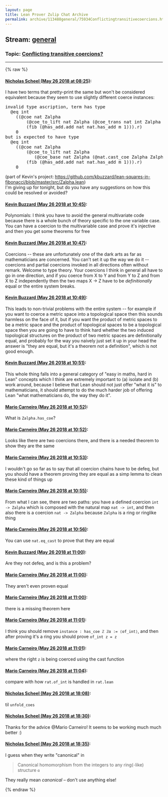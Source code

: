 ```yaml
---
layout: page
title: Lean Prover Zulip Chat Archive 
permalink: archive/113488general/75934Conflictingtransitivecoercions.html
---
```


## Stream: [general](index.html)
### Topic: [Conflicting transitive coercions?](75934Conflictingtransitivecoercions.html)

---


{% raw %}
#### [ Nicholas Scheel (May 26 2018 at 08:25)](https://leanprover.zulipchat.com/#narrow/stream/113488-general/topic/Conflicting%20transitive%20coercions%3F/near/127117518):
<p>I have two terms that pretty-print the same but won't be considered equivalent because they seem to use slightly different coerce instances:</p>
<div class="codehilite"><pre><span></span>invalid type ascription, term has type
  @eq int
    ((@coe nat Zalpha
        (@coe_to_lift nat Zalpha (@coe_trans nat int Zalpha int.has_coe (@coe_base int Zalpha Zalpha.has_coe)))
        (fib (@has_add.add nat nat.has_add m 1))).r)
    0
but is expected to have type
  @eq int
    ((@coe nat Zalpha
        (@coe_to_lift nat Zalpha
           (@coe_base nat Zalpha (@nat.cast_coe Zalpha Zalpha.has_zero Zalpha.has_one Zalpha.has_add)))
        (fib (@has_add.add nat nat.has_add m 1))).r)
    0
</pre></div>


<p>(part of Kevin's project: <a href="https://github.com/kbuzzard/lean-squares-in-fibonacci/blob/master/src/Zalpha.lean" target="_blank" title="https://github.com/kbuzzard/lean-squares-in-fibonacci/blob/master/src/Zalpha.lean">https://github.com/kbuzzard/lean-squares-in-fibonacci/blob/master/src/Zalpha.lean</a>)<br>
I'm giving up for tonight, but do you have any suggestions on how this could be resolved or avoided?</p>

#### [ Kevin Buzzard (May 26 2018 at 10:45)](https://leanprover.zulipchat.com/#narrow/stream/113488-general/topic/Conflicting%20transitive%20coercions%3F/near/127120917):
<p>Polynomials: I think you have to avoid the general multivariate code because there is a whole bunch of theory specific to the one variable case. You can have a coercion to the multivariable case and prove it's injective and then you get some theorems for free</p>

#### [ Kevin Buzzard (May 26 2018 at 10:47)](https://leanprover.zulipchat.com/#narrow/stream/113488-general/topic/Conflicting%20transitive%20coercions%3F/near/127120965):
<p>Coercions -- these are unfortunately one of the dark arts as far as mathematicians are concerned. You can't set it up the way we do it -- coercions and partial coercions invoked in all directions often without remark. Welcome to type theory. Your coercions I think in general all have to go in one direction, and if you coerce from X to Y and from Y to Z and from X to Z independently then the two maps X -&gt; Z have to be <em>definitionally</em> equal or the entire system breaks.</p>

#### [ Kevin Buzzard (May 26 2018 at 10:49)](https://leanprover.zulipchat.com/#narrow/stream/113488-general/topic/Conflicting%20transitive%20coercions%3F/near/127121012):
<p>This leads to non-trivial problems with the entire system -- for example if you want to coerce a metric space into a topological space then this sounds harmless on the face of it, but if you want the product of metric spaces to be a metric space and the product of topological spaces to be a topological space then you are going to have to think hard whether the two induced topological structures on the product of two metric spaces are definitionally equal, and probably for the way you naively just set it up in your head the answer is "they are equal, but it's a theorem not a definition", which is not good enough.</p>

#### [ Kevin Buzzard (May 26 2018 at 10:51)](https://leanprover.zulipchat.com/#narrow/stream/113488-general/topic/Conflicting%20transitive%20coercions%3F/near/127121071):
<p>This whole thing falls into a general category of "easy in maths, hard in Lean" concepts which I think are extremely important to (a) isolate and (b) work around, because I believe that Lean should not just offer "what it is" to mathematicians, it should attempt to do the much harder job of offering Lean "what mathematicians do, the way they do it".</p>

#### [ Mario Carneiro (May 26 2018 at 10:52)](https://leanprover.zulipchat.com/#narrow/stream/113488-general/topic/Conflicting%20transitive%20coercions%3F/near/127121114):
<p>What is <code>Zalpha.has_coe</code>?</p>

#### [ Mario Carneiro (May 26 2018 at 10:52)](https://leanprover.zulipchat.com/#narrow/stream/113488-general/topic/Conflicting%20transitive%20coercions%3F/near/127121118):
<p>Looks like there are two coercions there, and there is a needed theorem to show they are the same</p>

#### [ Mario Carneiro (May 26 2018 at 10:53)](https://leanprover.zulipchat.com/#narrow/stream/113488-general/topic/Conflicting%20transitive%20coercions%3F/near/127121128):
<p>I wouldn't go so far as to say that all coercion chains have to be defeq, but you should have a theorem proving they are equal as a simp lemma to clean these kind of things up</p>

#### [ Mario Carneiro (May 26 2018 at 10:55)](https://leanprover.zulipchat.com/#narrow/stream/113488-general/topic/Conflicting%20transitive%20coercions%3F/near/127121191):
<p>From what I can see, there are two paths: you have a defined coercion <code>int -&gt; Zalpha</code> which is composed with the natural map <code>nat -&gt; int</code>, and then also there is a coercion <code>nat -&gt; Zalpha</code> because <code>Zalpha</code> is a ring or ringlike thing</p>

#### [ Mario Carneiro (May 26 2018 at 10:56)](https://leanprover.zulipchat.com/#narrow/stream/113488-general/topic/Conflicting%20transitive%20coercions%3F/near/127121241):
<p>You can use <code>nat.eq_cast</code> to prove that they are equal</p>

#### [ Kevin Buzzard (May 26 2018 at 11:00)](https://leanprover.zulipchat.com/#narrow/stream/113488-general/topic/Conflicting%20transitive%20coercions%3F/near/127121352):
<p>Are they not defeq, and is this a problem?</p>

#### [ Mario Carneiro (May 26 2018 at 11:00)](https://leanprover.zulipchat.com/#narrow/stream/113488-general/topic/Conflicting%20transitive%20coercions%3F/near/127121355):
<p>They aren't even proven equal</p>

#### [ Mario Carneiro (May 26 2018 at 11:00)](https://leanprover.zulipchat.com/#narrow/stream/113488-general/topic/Conflicting%20transitive%20coercions%3F/near/127121357):
<p>there is a missing theorem here</p>

#### [ Mario Carneiro (May 26 2018 at 11:01)](https://leanprover.zulipchat.com/#narrow/stream/113488-general/topic/Conflicting%20transitive%20coercions%3F/near/127121368):
<p>I think you should remove <code>instance : has_coe ℤ ℤα := ⟨of_int⟩</code>, and then after proving it's a ring you should prove <code>of_int z = z</code></p>

#### [ Mario Carneiro (May 26 2018 at 11:01)](https://leanprover.zulipchat.com/#narrow/stream/113488-general/topic/Conflicting%20transitive%20coercions%3F/near/127121370):
<p>where the right <code>z</code> is being coerced using the cast function</p>

#### [ Mario Carneiro (May 26 2018 at 11:04)](https://leanprover.zulipchat.com/#narrow/stream/113488-general/topic/Conflicting%20transitive%20coercions%3F/near/127121460):
<p>compare with how <code>rat.of_int</code> is handled in <code>rat.lean</code></p>

#### [ Nicholas Scheel (May 26 2018 at 18:08)](https://leanprover.zulipchat.com/#narrow/stream/113488-general/topic/Conflicting%20transitive%20coercions%3F/near/127132931):
<p>til <code>unfold_coes</code></p>

#### [ Nicholas Scheel (May 26 2018 at 18:30)](https://leanprover.zulipchat.com/#narrow/stream/113488-general/topic/Conflicting%20transitive%20coercions%3F/near/127133498):
<p>Thanks for the advice <span class="user-mention" data-user-id="110049">@Mario Carneiro</span>! It seems to be working much much better :)</p>

#### [ Nicholas Scheel (May 26 2018 at 18:35)](https://leanprover.zulipchat.com/#narrow/stream/113488-general/topic/Conflicting%20transitive%20coercions%3F/near/127133604):
<p>I guess when they write "canonical" in</p>
<blockquote>
<p>Canonical homomorphism from the integers to any ring(-like) structure <code>α</code></p>
</blockquote>
<p>They really mean <em>canonical</em> – don't use anything else!</p>


{% endraw %}
